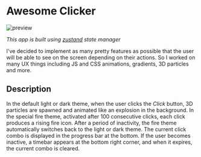 # Awesome Clicker

![preview](https://github.com/shrimpwhat/awesome-clicker/assets/49585211/6a2d9744-b522-45a0-8983-f7cb68706ec5)




_This app is built using [zustand](https://github.com/pmndrs/zustand) state manager_

I've decided to implement as many pretty features as possible that the user will be able to see on the screen depending on their actions. So I worked on many UX things including JS and CSS animations, gradients, 3D particles and more.

## Description

In the default light or dark theme, when the user clicks the _Click_ button, 3D particles are spawned and animated like an explosion in the background. In the special fire theme, activated after 100 consecutive clicks, each click produces a rising fire icon. After a period of inactivity, the fire theme automatically switches back to the light or dark theme. The current click combo is displayed in the progress bar at the bottom. If the user becomes inactive, a timebar appears at the bottom right corner, and when it expires, the current combo is cleared.
